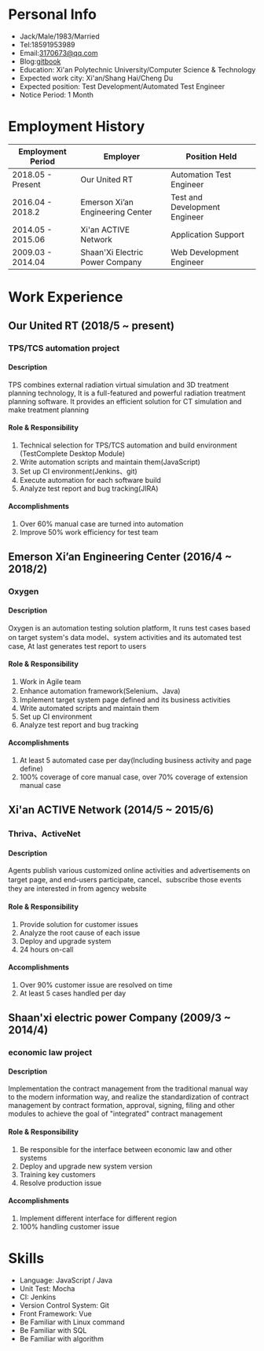 # Personal Info

- Jack/Male/1983/Married
- Tel:18591953989
- Email:3170673@qq.com
- Blog:[gitbook](https://jackmeng.gitbook.io/note/)
- Education: Xi'an Polytechnic University/Computer Science & Technology
- Expected work city: Xi'an/Shang Hai/Cheng Du
- Expected position: Test Development/Automated Test Engineer
- Notice Period: 1 Month

# Employment History

| Employment Period | Employer                         | Position Held                 |
| ----------------- | -------------------------------- | ----------------------------- |
| 2018.05 - Present | Our United RT                    | Automation Test Engineer      |
| 2016.04 - 2018.2  | Emerson Xi’an Engineering Center | Test and Development Engineer |
| 2014.05 - 2015.06 | Xi'an ACTIVE Network             | Application Support           |
| 2009.03 - 2014.04 | Shaan'Xi Electric Power Company  | Web Development Engineer      |

# Work Experience

## Our United RT (2018/5 ~ present)

### TPS/TCS automation project

#### Description

TPS combines external radiation virtual simulation and 3D treatment planning technology, It is a full-featured and powerful radiation treatment planning software. It provides an efficient solution for CT simulation and make treatment planning

#### Role & Responsibility

1. Technical selection for TPS/TCS automation and build environment (TestComplete Desktop Module)
2. Write automation scripts and maintain them(JavaScript)
3. Set up CI environment(Jenkins、git)
4. Execute automation for each software build
5. Analyze test report and bug tracking(JIRA)

#### Accomplishments

1. Over 60% manual case are turned into automation
2. Improve 50% work efficiency for test team

## Emerson Xi’an Engineering Center (2016/4 ~ 2018/2)

### Oxygen

#### Description

Oxygen is an automation testing solution platform, It runs test cases based on target system's data model、system activities and its automated test case, At last generates test report to users

#### Role & Responsibility

1. Work in Agile team
2. Enhance automation framework(Selenium、Java)
3. Implement target system page defined and its business activities
4. Write automated scripts and maintain them
5. Set up CI environment
6. Analyze test report and bug tracking

#### Accomplishments

1. At least 5 automated case per day(Including business activity and page define)
2. 100% coverage of core manual case, over 70% coverage of extension manual case

## Xi'an ACTIVE Network (2014/5 ~ 2015/6)

### Thriva、ActiveNet

#### Description

Agents publish various customized online activities and advertisements on target page, and end-users participate, cancel、subscribe those events they are interested in from agency website

#### Role & Responsibility

1. Provide solution for customer issues
2. Analyze the root cause of each issue
3. Deploy and upgrade system
4. 24 hours on-call

#### Accomplishments

1. Over 90% customer issue are resolved on time
2. At least 5 cases handled per day

## Shaan'xi electric power Company (2009/3 ~ 2014/4)

### economic law project

#### Description

Implementation the contract management from the traditional manual way to the modern information way, and realize the standardization of contract management by contract formation, approval, signing, filing and other modules to achieve the goal of "integrated" contract management

#### Role & Responsibility

1. Be responsible for the interface between economic law and other systems
2. Deploy and upgrade new system version
3. Training key customers
4. Resolve production issue

#### Accomplishments

1. Implement different interface for different region
2. 100% handling customer issue

# Skills

- Language: JavaScript /  Java
- Unit Test: Mocha
- CI: Jenkins
- Version Control System: Git
- Front Framework: Vue
- Be Familiar with Linux command
- Be Familiar with SQL
- Be Familiar with algorithm
